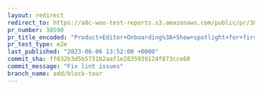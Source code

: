 ```yaml
---
layout: redirect
redirect_to: https://a8c-woo-test-reports.s3.amazonaws.com/public/pr/38590/e2e/index.html
pr_number: 38590
pr_title_encoded: "Product+Editor+Onboarding%3A+Show+spotlight+for+first+time+visitors"
pr_test_type: e2e
last_published: "2023-06-06 13:52:00 +0000"
commit_sha: ff032b3d5b5731b2aaf1e2835939124f873cce60
commit_message: "Fix lint issues"
branch_name: add/block-tour
---
```

